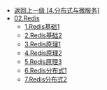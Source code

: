 - [返回上一级 [4.分布式与微服务]](2.JavaNotes/(9).gupao-lesson/4.分布式与微服务/)
- [02.Redis](2.JavaNotes/(9).gupao-lesson/4.分布式与微服务/02.Redis/)
  - [1.Redis基础1](2.JavaNotes/(9).gupao-lesson/4.分布式与微服务/02.Redis/1.Redis基础1.md)
  - [2.Redis基础2](2.JavaNotes/(9).gupao-lesson/4.分布式与微服务/02.Redis/2.Redis基础2.md)
  - [3.Redis原理1](2.JavaNotes/(9).gupao-lesson/4.分布式与微服务/02.Redis/3.Redis原理1.md)
  - [4.Redis原理2](2.JavaNotes/(9).gupao-lesson/4.分布式与微服务/02.Redis/4.Redis原理2.md)
  - [5.Redis原理3](2.JavaNotes/(9).gupao-lesson/4.分布式与微服务/02.Redis/5.Redis原理3.md)
  - [6.Redis分布式1](2.JavaNotes/(9).gupao-lesson/4.分布式与微服务/02.Redis/6.Redis分布式1.md)
  - [7.Redis分布式2](2.JavaNotes/(9).gupao-lesson/4.分布式与微服务/02.Redis/7.Redis分布式2.md)
